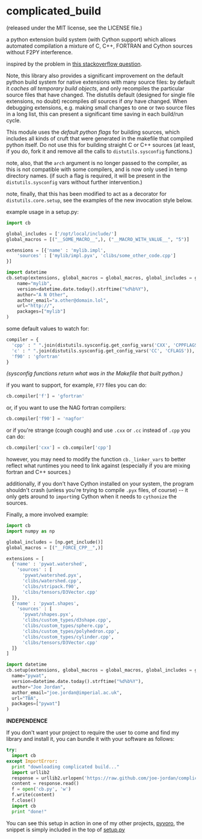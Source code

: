 complicated_build
=================

(released under the MIT license, see the LICENSE file.)

a python extension build system (with Cython support) which allows automated compilation a mixture of C, C++, FORTRAN and Cython sources without F2PY interference.

inspired by the problem in [this stackoverflow question](http://stackoverflow.com/questions/12696520/cython-and-fortran-how-to-compile-together-without-f2py).

Note, this library also provides a significant improvement on the default python build system for native extensions with many source files: by default it *caches all temporary build objects*, and only recompiles the particular source files that have changed. The distutils default (designed for single file extensions, no doubt) recompiles *all* sources if *any* have changed. When debugging extensions, e.g. making small changes to one or two source files in a long list, this can present a significant time saving in each build/run cycle.

This module uses the *default python flags* for building sources, which includes all kinds of cruft that were generated in the makefile that compiled python itself. Do not use this for building straight C or C++ sources (at least, if you do, fork it and remove all the calls to `distutils.sysconfig` functions.)

note, also, that the `arch` argument is no longer passed to the compiler, as this is not compatible with some compilers, and is now only used in temp directory names. (if such a flag is required, it will be present in the `distutils.sysconfig` vars without further intervention.)

note, finally, that this has been modified to act as a decorator for `distutils.core.setup`, see the examples of the new invocation style below.

example usage in a setup.py:

```python
import cb

global_includes = ['/opt/local/include/']
global_macros = [("__SOME_MACRO__",), ("__MACRO_WITH_VALUE__", "5")]

extensions = [{'name' : 'mylib.impl',
    'sources' : ['mylib/impl.pyx', 'clibs/some_other_code.cpp']
}]

import datetime
cb.setup(extensions, global_macros = global_macros, global_includes = global_includes)(
    name="mylib",
    version=datetime.date.today().strftime("%d%b%Y"),
    author="A N Other",
    author_email="a.other@domain.lol",
    url="http://",
    packages=["mylib"]
)
```

some default values to watch for:

```python
compiler = {
  'cpp' : " ".join(distutils.sysconfig.get_config_vars('CXX', 'CPPFLAGS')), # normally something like g++
  'c' : " ".join(distutils.sysconfig.get_config_vars('CC', 'CFLAGS')), # normally something like gcc
  'f90' : 'gfortran'
}
```

*(sysconfig functions return what was in the Makefile that built python.)*

if you want to support, for example, `F77` files you can do:

```python
cb.compiler['f'] = 'gfortran'
```

or, if you want to use the NAG fortran compilers:

```python
cb.compiler['f90'] = 'nagfor'
```

or if you're strange (cough cough) and use `.cxx` or `.cc` instead of `.cpp` you can do:

```python
cb.compiler['cxx'] = cb.compiler['cpp']
```

however, you may need to modify the function `cb._linker_vars` to better reflect what runtimes you need to link against (especially if you are mixing fortran and C++ sources.)

additionally, if you don't have Cython installed on your system, the program shouldn't crash (unless you're trying to compile `.pyx` files, of course) -- it only gets around to `import`ing Cython when it needs to `cythonize` the sources.

Finally, a more involved example:

```python
import cb
import numpy as np

global_includes = [np.get_include()]
global_macros = [("__FORCE_CPP__",)]

extensions = [
  {'name' : 'pywat.watershed',
    'sources' : [
      'pywat/watershed.pyx',
      'clibs/watershed.cpp',
      'clibs/stripack.f90',
      'clibs/tensors/D3Vector.cpp'
  ]},
  {'name' : 'pywat.shapes',
    'sources' : [
      'pywat/shapes.pyx',
      'clibs/custom_types/d3shape.cpp',
      'clibs/custom_types/sphere.cpp',
      'clibs/custom_types/polyhedron.cpp',
      'clibs/custom_types/cylinder.cpp',
      'clibs/tensors/D3Vector.cpp'
  ]}
]

import datetime
cb.setup(extensions, global_macros = global_macros, global_includes = global_includes)(
  name="pywat",
  version=datetime.date.today().strftime("%d%b%Y"),
  author="Joe Jordan",
  author_email="joe.jordan@imperial.ac.uk",
  url="TBA",
  packages=["pywat"]
)
```

**INDEPENDENCE**

If you don't want your project to require the user to come and find my library and install it, you can bundle it with your software as follows:

```python
try:
  import cb
except ImportError:
  print "downloading complicated build..."
  import urllib2
  response = urllib2.urlopen('https://raw.github.com/joe-jordan/complicated_build/master/cb/__init__.py')
  content = response.read()
  f = open('cb.py', 'w')
  f.write(content)
  f.close()
  import cb
  print "done!"
```

You can see this setup in action in one of my other projects, [pyvoro](https://github.com/joe-jordan/pyvoro), the snippet is simply included in the top of [setup.py](https://github.com/joe-jordan/pyvoro/blob/master/setup.py)
